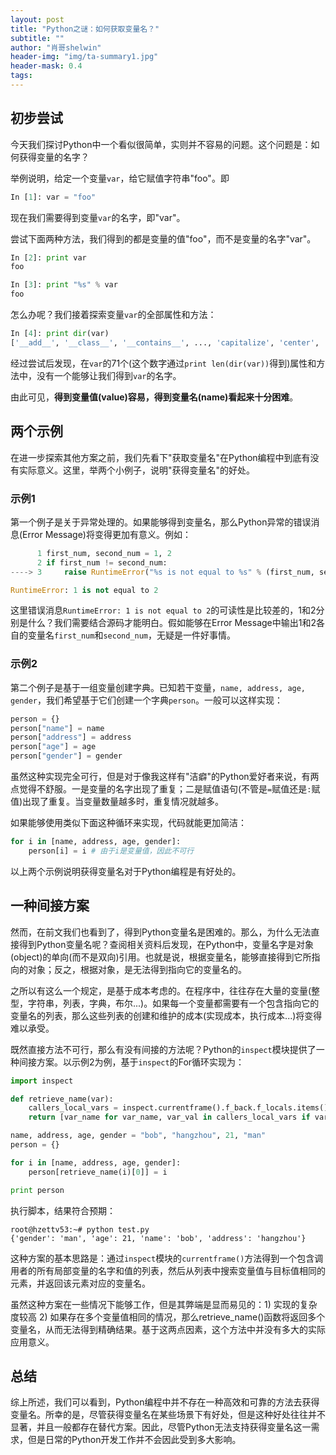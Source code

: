 ```yaml
---
layout: post
title: "Python之谜：如何获取变量名？"
subtitle: ""
author: "肖哥shelwin"
header-img: "img/ta-summary1.jpg"
header-mask: 0.4
tags:
---
```

## 初步尝试
今天我们探讨Python中一个看似很简单，实则并不容易的问题。这个问题是：如何获得变量的名字？

举例说明，给定一个变量`var`，给它赋值字符串"foo"。即
```python
In [1]: var = "foo"
```
现在我们需要得到变量`var`的名字，即"var"。

尝试下面两种方法，我们得到的都是变量的值"foo"，而不是变量的名字"var"。
```python
In [2]: print var
foo

In [3]: print "%s" % var
foo
```
怎么办呢？我们接着探索变量`var`的全部属性和方法：
```python
In [4]: print dir(var)
['__add__', '__class__', '__contains__', ..., 'capitalize', 'center', ...]
```
经过尝试后发现，在`var`的71个(这个数字通过`print len(dir(var))`得到)属性和方法中，没有一个能够让我们得到`var`的名字。

由此可见，**得到变量值(value)容易，得到变量名(name)看起来十分困难**。
## 两个示例
在进一步探索其他方案之前，我们先看下"获取变量名"在Python编程中到底有没有实际意义。这里，举两个小例子，说明"获得变量名"的好处。
### 示例1
第一个例子是关于异常处理的。如果能够得到变量名，那么Python异常的错误消息(Error Message)将变得更加有意义。例如：
```python
      1 first_num, second_num = 1, 2
      2 if first_num != second_num:
----> 3     raise RuntimeError("%s is not equal to %s" % (first_num, second_num))

RuntimeError: 1 is not equal to 2
```
这里错误消息`RuntimeError: 1 is not equal to 2`的可读性是比较差的，1和2分别是什么？我们需要结合源码才能明白。假如能够在Error Message中输出1和2各自的变量名`first_num`和`second_num`，无疑是一件好事情。
### 示例2
第二个例子是基于一组变量创建字典。已知若干变量，`name, address, age, gender`，我们希望基于它们创建一个字典`person`。一般可以这样实现：
```python
person = {}
person["name"] = name
person["address"] = address
person["age"] = age
person["gender"] = gender
```
虽然这种实现完全可行，但是对于像我这样有"洁癖"的Python爱好者来说，有两点觉得不舒服。一是变量的名字出现了重复；二是赋值语句(不管是`=`赋值还是`:`赋值)出现了重复。当变量数量越多时，重复情况就越多。

如果能够使用类似下面这种循环来实现，代码就能更加简洁：
```python
for i in [name, address, age, gender]:
    person[i] = i # 由于i是变量值，因此不可行
```
以上两个示例说明获得变量名对于Python编程是有好处的。
## 一种间接方案
然而，在前文我们也看到了，得到Python变量名是困难的。那么，为什么无法直接得到Python变量名呢？查阅相关资料后发现，在Python中，变量名字是对象(object)的单向(而不是双向)引用。也就是说，根据变量名，能够直接得到它所指向的对象；反之，根据对象，是无法得到指向它的变量名的。

之所以有这么一个规定，是基于成本考虑的。在程序中，往往存在大量的变量(整型，字符串，列表，字典，布尔...)。如果每一个变量都需要有一个包含指向它的变量名的列表，那么这些列表的创建和维护的成本(实现成本，执行成本...)将变得难以承受。

既然直接方法不可行，那么有没有间接的方法呢？Python的`inspect`模块提供了一种间接方案。以示例2为例，基于`inspect`的For循环实现为：
```python
import inspect

def retrieve_name(var):
    callers_local_vars = inspect.currentframe().f_back.f_locals.items()
    return [var_name for var_name, var_val in callers_local_vars if var_val is var]

name, address, age, gender = "bob", "hangzhou", 21, "man"
person = {}

for i in [name, address, age, gender]:
    person[retrieve_name(i)[0]] = i

print person
```
执行脚本，结果符合预期：
```shell
root@hzettv53:~# python test.py
{'gender': 'man', 'age': 21, 'name': 'bob', 'address': 'hangzhou'}
```
这种方案的基本思路是：通过`inspect`模块的`currentframe()`方法得到一个包含调用者的所有局部变量的名字和值的列表，然后从列表中搜索变量值与目标值相同的元素，并返回该元素对应的变量名。

虽然这种方案在一些情况下能够工作，但是其弊端是显而易见的：1) 实现的复杂度较高 2) 如果存在多个变量值相同的情况，那么retrieve_name()函数将返回多个变量名，从而无法得到精确结果。基于这两点因素，这个方法中并没有多大的实际应用意义。
## 总结
综上所述，我们可以看到，Python编程中并不存在一种高效和可靠的方法去获得变量名。所幸的是，尽管获得变量名在某些场景下有好处，但是这种好处往往并不显著，并且一般都存在替代方案。因此，尽管Python无法支持获得变量名这一需求，但是日常的Python开发工作并不会因此受到多大影响。